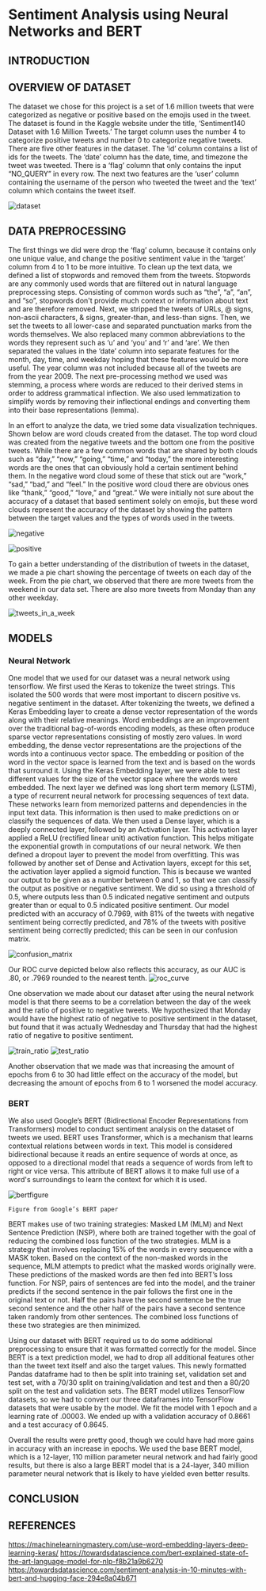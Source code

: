 # Sentiment Analysis using Neural Networks and BERT
## INTRODUCTION
## OVERVIEW OF DATASET
The dataset we chose for this project is a set of 1.6 million tweets that were categorized as negative or positive based on the emojis used in the tweet. The dataset is found in the Kaggle website under the title, ‘Sentiment140 Dataset with 1.6 Million Tweets.’ The target column uses the number 4 to categorize positive tweets and number 0 to categorize negative tweets. There are five other features in the dataset. The ‘id’ column contains a list of ids for the tweets. The ‘date’ column has the date, time, and timezone the tweet was tweeted. There is a ‘flag’ column that only contains the input “NO_QUERY” in every row. The next two features are the ‘user’ column containing the username of the person who tweeted the tweet and the ‘text’ column which contains the tweet itself.

![dataset](https://user-images.githubusercontent.com/45761912/145094639-ab6e083b-766c-433a-ad2c-65bc6f56fc3c.png)

## DATA PREPROCESSING
The first things we did were drop the ‘flag’ column, because it contains only one unique value, and change the positive sentiment value in the ‘target’ column from 4 to 1 to be more intuitive. To clean up the text data, we defined a list of stopwords and removed them from the tweets. Stopwords are any commonly used words that are filtered out in natural language preprocessing steps. Consisting of common words such as  “the”, “a”, “an”, and “so”, stopwords don't provide much context or information about text and are therefore removed. Next, we stripped the tweets of URLs, @ signs, non-ascii characters, & signs, greater-than, and less-than signs. Then, we set the tweets to all lower-case and separated punctuation marks from the words themselves. We also replaced many common abbreviations to the words they represent such as ‘u’ and ‘you’ and ‘r’ and ‘are’. We then separated the values in the ‘date’ column into separate features for the month, day, time, and weekday hoping that these features would be more useful. The year column was not included because all of the tweets are from the year 2009. The next pre-processing method we used was stemming, a process where words are reduced to their derived stems in order to address grammatical inflection. We also used lemmatization to simplify words by removing their inflectional endings and converting them into their base representations (lemma). 

In an effort to analyze the data, we tried some data visualization techniques. Shown below are word clouds created from the dataset. The top word cloud was created from the negative tweets and the bottom one from the positive tweets. While there are a few common words that are shared by both clouds such as “day,” “now,” “going,” “time,” and “today,” the more interesting words are the ones that can obviously hold a certain sentiment behind them. In the negative word cloud some of these that stick out are “work,” “sad,” “bad,” and “feel.” In the positive word cloud there are obvious ones like “thank,” “good,” “love,” and “great.” We were initially not sure about the accuracy of a dataset that based sentiment solely on emojis, but these word clouds represent the accuracy of the dataset by showing the pattern between the target values and the types of words used in the tweets.

![negative](https://user-images.githubusercontent.com/45761912/145095292-2e9e04a0-3e3d-4fd9-a53d-26cf0343613b.png)

![positive](https://user-images.githubusercontent.com/45761912/145095286-ead6f47d-8070-40de-b985-f1784ab8613d.png)

To gain a better understanding of the distribution of tweets in the dataset, we made a pie chart showing the percentage of tweets on each day of the week. From the pie chart, we observed that there are more tweets from the weekend in our data set. There are also more tweets from Monday than any other weekday. 

![tweets_in_a_week](https://user-images.githubusercontent.com/45761912/145095447-32c47488-1a83-4542-a802-1224a25fc3a8.jpg)

## MODELS
### Neural Network
One model that we used for our dataset was a neural network using tensorflow. We first used the Keras to tokenize the tweet strings. This isolated the 500 words that were most important to discern positive vs. negative sentiment in the dataset. After tokenizing the tweets, we defined a Keras Embedding layer to create a dense vector representation of the words along with their relative meanings. Word embeddings are an improvement over the traditional bag-of-words encoding models, as these often produce sparse vector representations consisting of mostly zero values. In word embedding, the dense vector representations are the projections of the words into a continuous vector space. The embedding or position of the word in the vector space is learned from the text and is based on the words that surround it. Using the Keras Embedding layer, we were able to test different values for the size of the vector space where the words were embedded. The next layer we defined was long short term memory (LSTM), a type of recurrent neural network for processing sequences of text data. These networks learn from memorized patterns and dependencies in the input text data. This information is then used to make predictions on or classify the sequences of data. We then used a Dense layer, which is a deeply connected layer, followed by an Activation layer. This activation layer applied a ReLU (rectified linear unit) activation function. This helps mitigate the exponential growth in computations of our neural network. We then defined a dropout layer to prevent the model from overfitting. This was followed by another set of Dense and Activation layers, except for this set, the activation layer applied a sigmoid function. This is because we wanted our output to be given as a number between 0 and 1, so that we can classify the output as positive or negative sentiment. We did so using a threshold of 0.5, where outputs less than 0.5 indicated negative sentiment and outputs greater than or equal to 0.5 indicated positive sentiment.
Our model predicted with an accuracy of 0.7969, with 81% of the tweets with negative sentiment being correctly predicted, and 78% of the tweets with positive sentiment being correctly predicted; this can be seen in our confusion matrix.

![confusion_matrix](https://user-images.githubusercontent.com/45761912/145101243-6987409d-ee2b-4c85-85d4-820b10bcdc67.png)

Our ROC curve depicted below also reflects this accuracy, as our AUC is .80, or .7969 rounded to the nearest tenth. 
![roc_curve](https://user-images.githubusercontent.com/45761912/145101255-7a2d4989-3966-4447-afb5-e39ce2944b7d.png)

One observation we made about our dataset after using the neural network model is that there seems to be a correlation between the day of the week and the ratio of positive to negative tweets. We hypothesized that Monday would have the highest ratio of negative to positive sentiment in the dataset, but found that it was actually Wednesday and Thursday that had the highest ratio of negative to positive sentiment.

![train_ratio](https://user-images.githubusercontent.com/45761912/145103707-38beb06e-1bbc-4394-ae24-8e337d31a9bd.png)
![test_ratio](https://user-images.githubusercontent.com/45761912/145103712-e71a3407-d35f-4ef0-b7eb-1bf92e0cc833.png)

Another observation that we made was that increasing the amount of epochs from 6 to 30 had little effect on the accuracy of the model, but decreasing the amount of epochs from 6 to 1 worsened the model accuracy.

### BERT
We also used Google’s BERT (Bidirectional Encoder Representations from Transformers) model to conduct sentiment analysis on the dataset of tweets we used. BERT uses Transformer, which is a mechanism that learns contextual relations between words in text. This model is considered bidirectional because it reads an entire sequence of words at once, as opposed to a directional model that reads a sequence of words from left to right or vice versa. This attribute of BERT allows it to make full use of a word's surroundings to learn the context for which it is used. 

![bertfigure](https://user-images.githubusercontent.com/45768742/145123628-cbbe9c55-1d25-4f5e-8a4a-6bd388a1ba4d.png)

    Figure from Google’s BERT paper

BERT makes use of two training strategies: Masked LM (MLM) and Next Sentence Prediction (NSP), where both are trained together with the goal of reducing the combined loss function of the two strategies. MLM is a strategy that involves replacing 15% of the words in every sequence with a MASK token. Based on the context of the non-masked words in the sequence, MLM attempts to predict what the masked words originally were. These predictions of the masked words are then fed into BERT’s loss function. For NSP, pairs of sentences are fed into the model, and the trainer predicts if the second sentence in the pair follows the first one in the original text or not. Half the pairs have the second sentence be the true second sentence and the other half of the pairs have a second sentence taken randomly from other sentences. The combined loss functions of these two strategies are then minimized.

Using our dataset with BERT required us to do some additional preprocessing to ensure that it was formatted correctly for the model. Since BERT is a text prediction model, we had to drop all additional features other than the tweet text itself and also the target values. This newly formatted Pandas dataframe had to then be split into training set, validation set and test set, with a 70/30 split on training/validation and test and then a 80/20 split on the test and validation sets. The BERT model utilizes TensorFlow datasets, so we had to convert our three dataframes into TensorFlow datasets that were usable by the model. We fit the model with 1 epoch and a learning rate of .00003. We ended up with a validation accuracy of 0.8661 and a test accuracy of 0.8645.

Overall the results were pretty good, though we could have had more gains in accuracy with an increase in epochs. We used the base BERT model, which is a 12-layer, 110 million parameter neural network and had fairly good results, but there is also a large BERT model that is a 24-layer, 340 million parameter neural network that is likely to have yielded even better results.

## CONCLUSION

## REFERENCES
https://machinelearningmastery.com/use-word-embedding-layers-deep-learning-keras/
https://towardsdatascience.com/bert-explained-state-of-the-art-language-model-for-nlp-f8b21a9b6270
https://towardsdatascience.com/sentiment-analysis-in-10-minutes-with-bert-and-hugging-face-294e8a04b671

